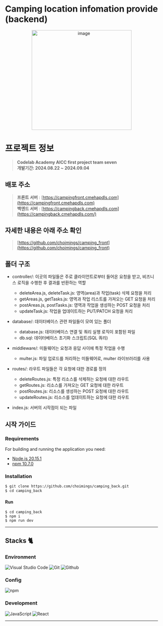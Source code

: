 # Camping location infomation provide (backend)

<div align="center">
<img width="329" alt="image" src="https://github.com/user-attachments/assets/5b87ead5-73ff-4790-a7c1-01420f09274c">

</div>

# 프로젝트 정보

> **Codelab Academy AICC first project team seven** <br/> **개발기간: 2024.08.22 ~ 2024.09.04**

## 배포 주소

> **프론트 서버** : [https://campingfront.cmehapdls.com](https://campingfront.cmehapdls.com)<br> **백엔드 서버** : [https://campingback.cmehapdls.com](https://campingback.cmehapdls.com/)

## 자세한 내용은 아래 주소 확인

> [https://github.com/choimings/camping_front](https://github.com/choimings/camping_front)<br>

## 폴더 구조

- controller/: 이곳의 파일들은 주로 클라이언트로부터 들어온 요청을 받고, 비즈니스 로직을 수행한 후 결과를 반환하는 역할

  - deleteArea.js, deleteTask.js: 영역(area)과 작업(task) 삭제 요청을 처리
  - getAreas.js, getTasks.js: 영역과 작업 리스트를 가져오는 GET 요청을 처리
  - postAreas.js, postTasks.js: 영역과 작업을 생성하는 POST 요청을 처리
  - updateTask.js: 작업을 업데이트하는 PUT/PATCH 요청을 처리

- database/: 데이터베이스 관련 파일들이 모여 있는 폴더

  - database.js: 데이터베이스 연결 및 쿼리 실행 로직이 포함된 파일
  - db.sql: 데이터베이스 초기화 스크립트(SQL 쿼리)

- middleware/: 미들웨어는 요청과 응답 사이에 특정 작업을 수행

  - multer.js: 파일 업로드를 처리하는 미들웨어로, multer 라이브러리를 사용

- routes/: 라우트 파일들은 각 요청에 대한 경로를 정의

  - deleteRoutes.js: 특정 리소스를 삭제하는 요청에 대한 라우트
  - getRoutes.js: 리소스를 가져오는 GET 요청에 대한 라우트
  - postRoutes.js: 리소스를 생성하는 POST 요청에 대한 라우트
  - updateRoutes.js: 리소스를 업데이트하는 요청에 대한 라우트

- index.js: 서버의 시작점이 되는 파일

## 시작 가이드

### Requirements

For building and running the application you need:

- [Node.js 20.15.1](https://nodejs.org/en)
- [npm 10.7.0](https://www.npmjs.com/package/download)

### Installation

```bash
$ git clone https://github.com/choimings/camping_back.git
$ cd camping_back
```

#### Run

```
$ cd camping_back
$ npm i
$ npm run dev
```

---

## Stacks 🐈

### Environment

![Visual Studio Code](https://img.shields.io/badge/Visual%20Studio%20Code-007ACC?style=for-the-badge&logo=Visual%20Studio%20Code&logoColor=white)
![Git](https://img.shields.io/badge/Git-F05032?style=for-the-badge&logo=Git&logoColor=white)
![Github](https://img.shields.io/badge/GitHub-181717?style=for-the-badge&logo=GitHub&logoColor=white)

### Config

![npm](https://img.shields.io/badge/npm-CB3837?style=for-the-badge&logo=npm&logoColor=white)

### Development

![JavaScript](https://img.shields.io/badge/JavaScript-F7DF1E?style=for-the-badge&logo=Javascript&logoColor=white)
![React](https://img.shields.io/badge/React-20232A?style=for-the-badge&logo=react&logoColor=61DAFB)

---
